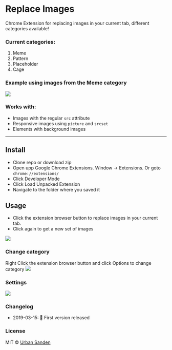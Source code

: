 # Replace Images

Chrome Extension for replacing images in your current tab, different categories available!

### Current categories:

1. Meme
2. Pattern
3. Placeholder
3. Cage

### Example using images from the Meme category

![](https://res.cloudinary.com/urre/image/upload/v1552854004/mgoofykrrl5hznbfqkzw.jpg)

### Works with:
+ Images with the regular `src` attribute
+ Responsive images using `picture` and `srcset`
+ Elements with background images

---

## Install

+ Clone repo or download zip
+ Open upp Google Chrome Extensions. Window → Extensions. Or goto `chrome://extensions/`
+ Click Developer Mode
+ Click Load Unpacked Extension
+ Navigate to the folder where you saved it

## Usage
+ Click the extension browser button to replace images in your current tab.
+ Click again to get a new set of images

![](https://res.cloudinary.com/urre/image/upload/v1552666248/jyg4zqmnagwksnv6guga.jpg)

### Change category
Right Click the extension browser button and click Options to change category
![](https://res.cloudinary.com/urre/image/upload/v1552666225/ekyvbqdtdb8wqdrzcycw.jpg)

### Settings

![](https://res.cloudinary.com/urre/image/upload/v1552854211/ymvpiow1lmpi9w3xwvhb.jpg)

### Changelog
+ 2019-03-15: 🎉 First version released

### License

MIT © [Urban Sanden](https://twitter.com/urre)
